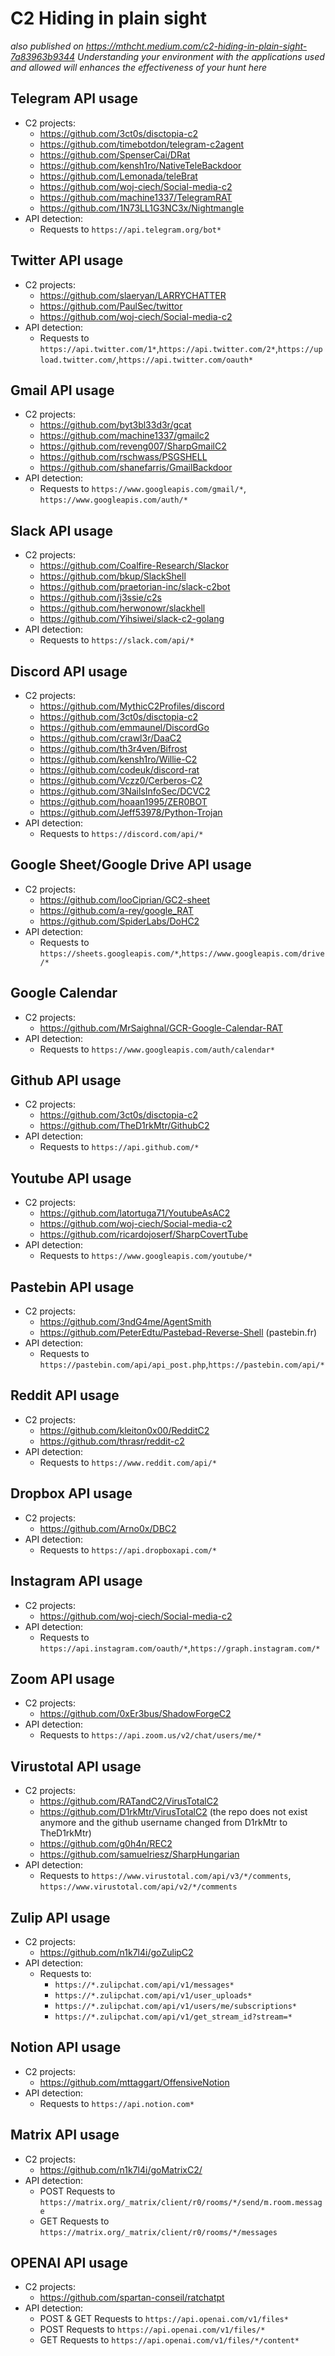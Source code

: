 # C2 Hiding in plain sight
*also published on https://mthcht.medium.com/c2-hiding-in-plain-sight-7a83963b9344*
*Understanding your environment with the applications used and allowed will enhances the effectiveness of your hunt here*

## Telegram API usage
  - C2 projects: 
    - https://github.com/3ct0s/disctopia-c2
    - https://github.com/timebotdon/telegram-c2agent
    - https://github.com/SpenserCai/DRat
    - https://github.com/kensh1ro/NativeTeleBackdoor
    - https://github.com/Lemonada/teleBrat
    - https://github.com/woj-ciech/Social-media-c2
    - https://github.com/machine1337/TelegramRAT
    - https://github.com/1N73LL1G3NC3x/Nightmangle
  - API detection: 
    - Requests to `https://api.telegram.org/bot*`

## Twitter API usage
  - C2 projects:
    - https://github.com/slaeryan/LARRYCHATTER
    - https://github.com/PaulSec/twittor
    - https://github.com/woj-ciech/Social-media-c2
  - API detection: 
    - Requests to `https://api.twitter.com/1*`,`https://api.twitter.com/2*`,`https://upload.twitter.com/`,`https://api.twitter.com/oauth*` 
 
## Gmail API usage
  - C2 projects:
    - https://github.com/byt3bl33d3r/gcat
    - https://github.com/machine1337/gmailc2
    - https://github.com/reveng007/SharpGmailC2
    - https://github.com/rschwass/PSGSHELL
    - https://github.com/shanefarris/GmailBackdoor
  - API detection: 
    - Requests to `https://www.googleapis.com/gmail/*`, `https://www.googleapis.com/auth/*`
 
## Slack API usage
  - C2 projects:
    - https://github.com/Coalfire-Research/Slackor
    - https://github.com/bkup/SlackShell
    - https://github.com/praetorian-inc/slack-c2bot
    - https://github.com/j3ssie/c2s
    - https://github.com/herwonowr/slackhell
    - https://github.com/Yihsiwei/slack-c2-golang
  - API detection: 
    - Requests to `https://slack.com/api/*` 
  
## Discord API usage
  - C2 projects:
    - https://github.com/MythicC2Profiles/discord
    - https://github.com/3ct0s/disctopia-c2
    - https://github.com/emmaunel/DiscordGo
    - https://github.com/crawl3r/DaaC2
    - https://github.com/th3r4ven/Bifrost
    - https://github.com/kensh1ro/Willie-C2
    - https://github.com/codeuk/discord-rat
    - https://github.com/Vczz0/Cerberos-C2
    - https://github.com/3NailsInfoSec/DCVC2
    - https://github.com/hoaan1995/ZER0BOT
    - https://github.com/Jeff53978/Python-Trojan
  - API detection: 
    - Requests to `https://discord.com/api/*` 
  
## Google Sheet/Google Drive API usage
  - C2 projects:
    - https://github.com/looCiprian/GC2-sheet 
    - https://github.com/a-rey/google_RAT
    - https://github.com/SpiderLabs/DoHC2
  - API detection: 
    - Requests to `https://sheets.googleapis.com/*`,`https://www.googleapis.com/drive/*` 

## Google Calendar
- C2 projects:
  - https://github.com/MrSaighnal/GCR-Google-Calendar-RAT
- API detection:
  - Requests to `https://www.googleapis.com/auth/calendar*`

## Github API usage
  - C2 projects:
    - https://github.com/3ct0s/disctopia-c2
    - https://github.com/TheD1rkMtr/GithubC2
  - API detection: 
    - Requests to `https://api.github.com/*` 

## Youtube API usage
  - C2 projects:
    - https://github.com/latortuga71/YoutubeAsAC2 
    - https://github.com/woj-ciech/Social-media-c2
    - https://github.com/ricardojoserf/SharpCovertTube
  - API detection: 
    - Requests to `https://www.googleapis.com/youtube/*`

## Pastebin API usage
  - C2 projects:
    - https://github.com/3ndG4me/AgentSmith
    - https://github.com/PeterEdtu/Pastebad-Reverse-Shell (pastebin.fr)
  - API detection: 
    - Requests to `https://pastebin.com/api/api_post.php`,`https://pastebin.com/api/*`

## Reddit API usage
  - C2 projects:
    - https://github.com/kleiton0x00/RedditC2
    - https://github.com/thrasr/reddit-c2
  - API detection: 
    - Requests to `https://www.reddit.com/api/*`

## Dropbox API usage
  - C2 projects:
    - https://github.com/Arno0x/DBC2
  - API detection:
    - Requests to `https://api.dropboxapi.com/*` 

## Instagram API usage
  - C2 projects:
    - https://github.com/woj-ciech/Social-media-c2
  - API detection: 
    - Requests to `https://api.instagram.com/oauth/*`,`https://graph.instagram.com/*`

## Zoom API usage
  - C2 projects:
    - https://github.com/0xEr3bus/ShadowForgeC2
  - API detection:
    - Requests to `https://api.zoom.us/v2/chat/users/me/*`  

## Virustotal API usage
  - C2 projects:
    - https://github.com/RATandC2/VirusTotalC2
    - https://github.com/D1rkMtr/VirusTotalC2 (the repo does not exist anymore and the github username changed from D1rkMtr to TheD1rkMtr)
    - https://github.com/g0h4n/REC2
    - https://github.com/samuelriesz/SharpHungarian
  - API detection: 
    - Requests to `https://www.virustotal.com/api/v3/*/comments`, `https://www.virustotal.com/api/v2/*/comments`

## Zulip API usage
  - C2 projects:
    - https://github.com/n1k7l4i/goZulipC2
  - API detection:
    - Requests to:
      - `https://*.zulipchat.com/api/v1/messages*` 
      - `https://*.zulipchat.com/api/v1/user_uploads*`
      - `https://*.zulipchat.com/api/v1/users/me/subscriptions*`
      - `https://*.zulipchat.com/api/v1/get_stream_id?stream=*`

## Notion API usage
 - C2 projects:
   - https://github.com/mttaggart/OffensiveNotion
 - API detection:
   -  Requests to `https://api.notion.com*`
  
## Matrix API usage
- C2 projects:
  - https://github.com/n1k7l4i/goMatrixC2/
- API detection:
  - POST Requests to `https://matrix.org/_matrix/client/r0/rooms/*/send/m.room.message`
  - GET Requests to `https://matrix.org/_matrix/client/r0/rooms/*/messages`

## OPENAI API usage
- C2 projects:
  - https://github.com/spartan-conseil/ratchatpt
- API detection:
  - POST & GET Requests to `https://api.openai.com/v1/files*`
  - POST Requests to `https://api.openai.com/v1/files/*`
  - GET Requests to `https://api.openai.com/v1/files/*/content*`

